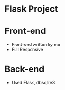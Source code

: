 # Flask Project

# Front-end
- Front-end written by me
- Full Responsive


# Back-end

- Used Flask, dbsqlite3

